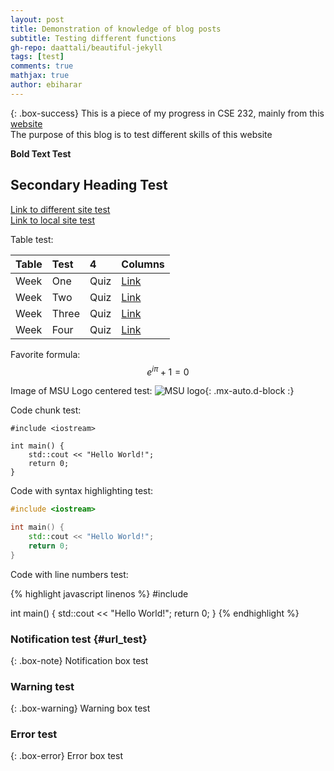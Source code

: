 ```yaml
---
layout: post
title: Demonstration of knowledge of blog posts
subtitle: Testing different functions
gh-repo: daattali/beautiful-jekyll
tags: [test]
comments: true
mathjax: true
author: ebiharar
---
```


{: .box-success}
This is a piece of my progress in CSE 232, mainly from this [website](https://cse232summer-msu.github.io/home/)<br/> The purpose of this blog is to test different skills of this website

**Bold Text Test**

## Secondary Heading Test 

[Link to different site test](https://cse232summer-msu.github.io/home/) <br/> [Link to local site test](#url_test)

Table test:

| Table | Test | 4 | Columns |
| :------ |:--- | :--- | :--- |
| Week | One | Quiz | [Link](https://cse232summer-msu.github.io/assets/week1/quizzes/Week1_Sample_Questions_1.pdf) |
| Week | Two | Quiz | [Link](https://cse232summer-msu.github.io/assets/week2/quizzes/CSE_232_Flash_Quiz_2.pdf)|
| Week | Three | Quiz | [Link](https://cse232summer-msu.github.io/assets/week3/quizzes/CSE_232_Flash_Quiz_4.pdf) |
| Week| Four | Quiz | [Link](https://cse232summer-msu.github.io/assets/week4/quizzes/Week4_Sample_Questions_1.pdf) |

Favorite formula: <br/> $$e^{i \pi} + 1 = 0$$

Image of MSU Logo centered test:
![MSU logo](https://pbs.twimg.com/profile_images/996473086361919489/nU_DabyM_400x400.jpg){: .mx-auto.d-block :}

Code chunk test:

~~~
#include <iostream>

int main() {
    std::cout << "Hello World!";
    return 0;
}
~~~

Code with syntax highlighting test:

```cpp
#include <iostream>

int main() {
    std::cout << "Hello World!";
    return 0;
}
```

Code with line numbers test:

{% highlight javascript linenos %}
#include <iostream>

int main() {
    std::cout << "Hello World!";
    return 0;
}
{% endhighlight %}

### Notification test {#url_test}

{: .box-note}
Notification box test

### Warning test

{: .box-warning}
Warning box test

### Error test

{: .box-error}
Error box test

